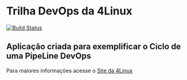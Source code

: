 # Trilha DevOps da 4Linux

<!-- Altere a Flag abaixo com sua URL do Travis -->
[![Build Status](https://travis-ci.com/zabbixpos/teste.svg?branch=master)](https://travis-ci.com/zabbixpos/teste)

## Aplicação criada para exemplificar o Ciclo de uma PipeLine DevOps


Para maiores informações acesse o [Site da 4Linux](https://www.4linux.com.br/cursos/devops)
